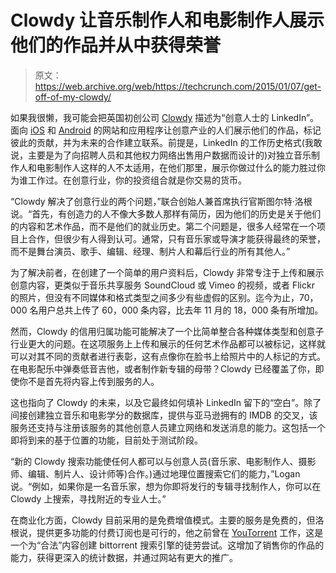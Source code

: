 # Clowdy 让音乐制作人和电影制作人展示他们的作品并从中获得荣誉 

> 原文：<https://web.archive.org/web/https://techcrunch.com/2015/01/07/get-off-of-my-clowdy/>

如果我很懒，我可能会把英国初创公司 [Clowdy](https://web.archive.org/web/20221003152004/http://www.clowdy.com/) 描述为“创意人士的 LinkedIn”。面向 [iOS](https://web.archive.org/web/20221003152004/https://itunes.apple.com/us/app/clowdy/id688151989) 和 [Android](https://web.archive.org/web/20221003152004/https://play.google.com/store/apps/details?id=com.clowdy.android) 的网站和应用程序让创意产业的人们展示他们的作品，标记彼此的贡献，并为未来的合作建立联系。前提是，LinkedIn 的工作历史格式(我敢说，主要是为了向招聘人员和其他权力网络出售用户数据而设计的)对独立音乐制作人和电影制作人这样的人不太适用，在他们那里，展示你做过什么的能力胜过你为谁工作过。在创意行业，你的投资组合就是你交易的货币。

“Clowdy 解决了创意行业的两个问题，”联合创始人兼首席执行官斯图尔特·洛根说。“首先，有创造力的人不像大多数人那样有简历，因为他们的历史是关于他们的内容和艺术作品，而不是他们的就业历史。第二个问题是，很多人经常在一个项目上合作，但很少有人得到认可。通常，只有音乐家或导演才能获得最终的荣誉，而不是舞台演员、歌手、编辑、经理、制片人和幕后行业的所有其他人。”

为了解决前者，在创建了一个简单的用户资料后，Clowdy 非常专注于上传和展示创意内容，更类似于音乐共享服务 SoundCloud 或 Vimeo 的视频，或者 Flickr 的照片，但没有不同媒体和格式类型之间多少有些虚假的区别。迄今为止，70，000 名用户总共上传了 60，000 条内容，比去年 11 月的 18，000 条有所增加。

然而，Clowdy 的信用归属功能可能解决了一个比简单整合各种媒体类型和创意子行业更大的问题。在这项服务上上传和展示的任何艺术作品都可以被标记，这样就可以对其不同的贡献者进行表彰，这有点像你在脸书上给照片中的人标记的方式。在电影配乐中弹奏低音吉他，或者制作新专辑的母带？Clowdy 已经覆盖了你，即使你不是首先将内容上传到服务的人。

这也指向了 Clowdy 的未来，以及它最终如何填补 LinkedIn 留下的“空白”。除了间接创建独立音乐和电影学分的数据库，提供与亚马逊拥有的 IMDB 的交叉，该服务还支持与注册该服务的其他创意人员建立网络和发送消息的能力。这包括一个即将到来的基于位置的功能，目前处于测试阶段。

“新的 Clowdy 搜索功能使任何人都可以与创意人员(音乐家、电影制作人、摄影师、编辑、制片人、设计师等)合作。)通过地理位置搜索它们的能力，”Logan 说。“例如，如果你是一名音乐家，想为你即将发行的专辑寻找制作人，你可以在 Clowdy 上搜索，寻找附近的专业人士。”

在商业化方面，Clowdy 目前采用的是免费增值模式。主要的服务是免费的，但洛根说，提供更多功能的付费订阅也是可行的，他之前曾在 [YouTorrent](https://web.archive.org/web/20221003152004/https://torrentfreak.com/youtorrent-relaunches-with-67170-legal-torrents-080716/) 工作，这是一个为“合法”内容创建 bittorrent 搜索引擎的徒劳尝试。这增加了销售你的作品的能力，获得更深入的统计数据，并通过网站有更大的推广。